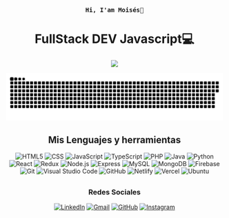 <h4 align="center"><samp> Hi, I'am Moisés👋 </samp></h4> 
<h1 align="center">FullStack DEV Javascript💻</h1>
<p align="center"><img align="center"  width="182" src="https://komarev.com/ghpvc/?username=DeveloperMDCM&color=green&label=DeveloperMDCM%20profile%20views"/></p> 
<p align="center"><a href=#><img src="contributions.svg"></a></p> 
<div align="center">

  ## Mis Lenguajes y herramientas
![HTML5](https://img.shields.io/badge/-HTML5-E34F26?style=flat&logo=HTML5&logoColor=white)
![CSS](https://img.shields.io/badge/-CSS-1572B6?style=flat&logo=CSS3&logoColor=white)
![JavaScript](https://img.shields.io/badge/-JavaScript-F7DF1E?style=flat&logo=JavaScript&logoColor=black)
![TypeScript](https://img.shields.io/badge/-TypeScript-3178C6?style=flat&logo=TypeScript&logoColor=white)
![PHP](https://img.shields.io/badge/-PHP-777BB4?style=flat&logo=PHP&logoColor=white)
![Java](https://img.shields.io/badge/-Java-007396?style=flat&logo=Java&logoColor=white)
![Python](https://img.shields.io/badge/-Python-3776AB?style=flat&logo=Python&logoColor=white)
![React](https://img.shields.io/badge/-React-61DAFB?style=flat&logo=React&logoColor=white)
![Redux](https://img.shields.io/badge/-Redux-764ABC?style=flat&logo=Redux&logoColor=white)
![Node.js](https://img.shields.io/badge/-Node.js-339933?style=flat&logo=Node.js&logoColor=white)
![Express](https://img.shields.io/badge/-Express-000000?style=flat&logo=Express&logoColor=white)
![MySQL](https://img.shields.io/badge/-MySQL-4479A1?style=flat&logo=MySQL&logoColor=white)
![MongoDB](https://img.shields.io/badge/-MongoDB-47A248?style=flat&logo=MongoDB&logoColor=white)
![Firebase](https://img.shields.io/badge/-Firebase-FFCA28?style=flat&logo=Firebase&logoColor=black)
![Git](https://img.shields.io/badge/-Git-F05032?style=flat&logo=Git&logoColor=white)
![Visual Studio Code](https://img.shields.io/badge/-Visual_Studio_Code-007ACC?style=flat&logo=Visual-Studio-Code&logoColor=white)
![GitHub](https://img.shields.io/badge/-GitHub-181717?style=flat&logo=GitHub&logoColor=white)
![Netlify](https://img.shields.io/badge/-Netlify-00C7B7?style=flat&logo=Netlify&logoColor=white)
![Vercel](https://img.shields.io/badge/-Vercel-000000?style=flat&logo=Vercel&logoColor=white)
![Ubuntu](https://img.shields.io/badge/-Ubuntu-E95420?style=flat&logo=Ubuntu&logoColor=white)
##
### Redes Sociales
[![LinkedIn](https://img.shields.io/badge/-LinkedIn-0077B5?style=flat&logo=LinkedIn&logoColor=white)](https://www.linkedin.com/in/developer-mdcm/)
[![Gmail](https://img.shields.io/badge/-Gmail-D14836?style=flat&logo=Gmail&logoColor=white)](mailto:martinezmoises75@gmail.com)
[![GitHub](https://img.shields.io/badge/-GitHub-181717?style=flat&logo=GitHub&logoColor=white)](https://github.com/DeveloperMDCM)
[![Instagram](https://img.shields.io/badge/-Instagram-E4405F?style=flat&logo=Instagram&logoColor=white)](https://www.instagram.com/moisesdavid.98/)

</div>

